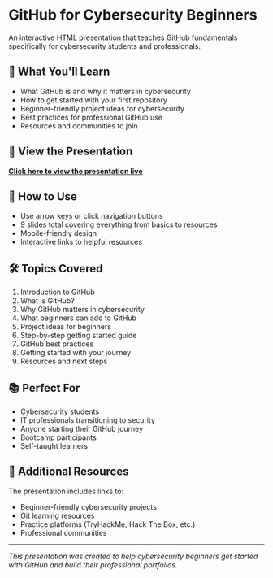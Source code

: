# GitHub for Cybersecurity Beginners

An interactive HTML presentation that teaches GitHub fundamentals specifically for cybersecurity students and professionals.

## 🎯 What You'll Learn
- What GitHub is and why it matters in cybersecurity
- How to get started with your first repository
- Beginner-friendly project ideas for cybersecurity
- Best practices for professional GitHub use
- Resources and communities to join

## 🚀 View the Presentation
[**Click here to view the presentation live**](https://colette-pitamba.github.io/github-cybersecurity-presentation)

## 📱 How to Use
- Use arrow keys or click navigation buttons
- 9 slides total covering everything from basics to resources
- Mobile-friendly design
- Interactive links to helpful resources

## 🛠️ Topics Covered
1. Introduction to GitHub
2. What is GitHub?
3. Why GitHub matters in cybersecurity
4. What beginners can add to GitHub
5. Project ideas for beginners
6. Step-by-step getting started guide
7. GitHub best practices
8. Getting started with your journey
9. Resources and next steps

## 📚 Perfect For
- Cybersecurity students
- IT professionals transitioning to security
- Anyone starting their GitHub journey
- Bootcamp participants
- Self-taught learners

## 🔗 Additional Resources
The presentation includes links to:
- Beginner-friendly cybersecurity projects
- Git learning resources
- Practice platforms (TryHackMe, Hack The Box, etc.)
- Professional communities

---
*This presentation was created to help cybersecurity beginners get started with GitHub and build their professional portfolios.*
